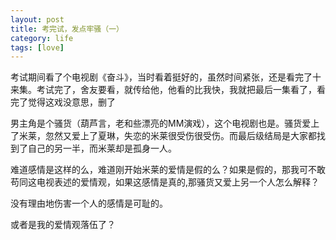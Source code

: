 ```yaml
--- 
layout: post
title: 考完试，发点牢骚（一）
category: life
tags: [love]
---
```

考试期间看了个电视剧《奋斗》，当时看着挺好的，虽然时间紧张，还是看完了十来集。考试完了，舍友要看，就传给他，他看的比我快，我就把最后一集看了，看完了觉得这戏没意思，删了

男主角是个骚货（葫芦言，老和些漂亮的MM演戏），这个电视剧也是。骚货爱上了米莱，忽然又爱上了夏琳，失恋的米莱很受伤很受伤。而最后级结局是大家都找到了自己的另一半，而米莱却是孤身一人。

难道感情是这样的么，难道刚开始米莱的爱情是假的么？如果是假的，那我可不敢苟同这电视表述的爱情观，如果这感情是真的,那骚货又爱上另一个人怎么解释？

没有理由地伤害一个人的感情是可耻的。

或者是我的爱情观落伍了？
